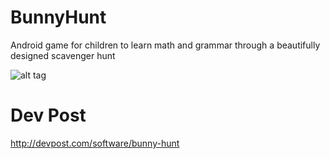# BunnyHunt
Android game for children to learn math and grammar through a beautifully designed scavenger hunt

![alt tag](http://challengepost-s3-challengepost.netdna-ssl.com/photos/production/software_photos/000/230/875/datas/gallery.jpg)

# Dev Post 
http://devpost.com/software/bunny-hunt

